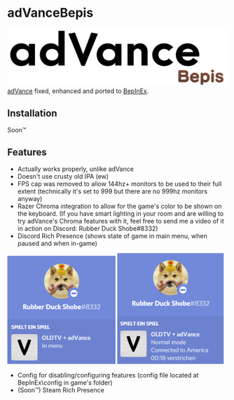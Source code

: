 # adVanceBepis
![adVanceBepis Logo](https://github.com/RubberDuckShobe/adVanceBepis/blob/master/images/adVanceBepis_transparentbg.png?raw=true)
[adVance](https://github.com/RubberDuckShobe/adVance) fixed, enhanced and ported to [BepInEx](https://github.com/BepInEx/BepInEx).

## Installation
Soon™

## Features
- Actually works properly, unlike adVance
- Doesn't use crusty old IPA (ew)
- FPS cap was removed to allow 144hz+ monitors to be used to their full extent (technically it's set to 999 but there are no 999hz monitors anyway)
- Razer Chroma integration to allow for the game's color to be shown on the keyboard. (If you have smart lighting in your room and are willing to try adVance's Chroma features with it, feel free to send me a video of it in action on Discord: Rubber Duck Shobe#8332)
- Discord Rich Presence (shows state of game in main menu, when paused and when in-game)

![RPC Image 1](https://github.com/RubberDuckShobe/adVanceBepis/blob/master/images/adVanceRPC_1.png?raw=true) ![RPC Image 2](https://github.com/RubberDuckShobe/adVanceBepis/blob/master/images/adVanceRPC_2.png?raw=true)

- Config for disabling/configuring features (config file located at BepInEx\config in game's folder)
- (Soon™) Steam Rich Presence

